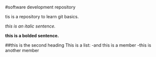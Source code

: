 #software development repository

tis is a repository to learn git basics.

_this is an italic sentence._

**this is a bolded sentence.**

##this is the second heading
This is a list:
-and this is a member
-this is another member 
